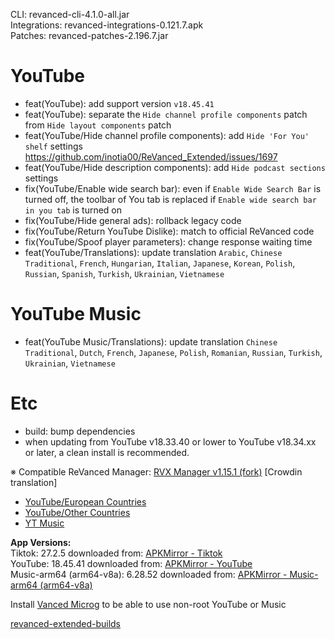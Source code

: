 CLI: revanced-cli-4.1.0-all.jar  
Integrations: revanced-integrations-0.121.7.apk  
Patches: revanced-patches-2.196.7.jar  

YouTube
==
- feat(YouTube): add support version `v18.45.41`
- feat(YouTube): separate the `Hide channel profile components` patch from `Hide layout components` patch
- feat(YouTube/Hide channel profile components): add `Hide 'For You' shelf` settings https://github.com/inotia00/ReVanced_Extended/issues/1697
- feat(YouTube/Hide description components): add `Hide podcast sections` settings
- fix(YouTube/Enable wide search bar): even if `Enable Wide Search Bar` is turned off, the toolbar of You tab is replaced if `Enable wide search bar in you tab` is turned on
- fix(YouTube/Hide general ads): rollback legacy code
- fix(YouTube/Return YouTube Dislike): match to official ReVanced code
- fix(YouTube/Spoof player parameters): change response waiting time
- feat(YouTube/Translations): update translation
`Arabic`, `Chinese Traditional`, `French`, `Hungarian`, `Italian`, `Japanese`, `Korean`, `Polish`, `Russian`, `Spanish`, `Turkish`, `Ukrainian`, `Vietnamese`


YouTube Music
==
- feat(YouTube Music/Translations): update translation
`Chinese Traditional`, `Dutch`, `French`, `Japanese`, `Polish`, `Romanian`, `Russian`, `Turkish`, `Ukrainian`, `Vietnamese`


Etc
==
- build: bump dependencies
- when updating from YouTube v18.33.40 or lower to YouTube v18.34.xx or later, a clean install is recommended.


※ Compatible ReVanced Manager: [RVX Manager v1.15.1 (fork)](https://github.com/inotia00/revanced-manager/releases/tag/v1.15.1)
[Crowdin translation]
- [YouTube/European Countries](https://crowdin.com/project/revancedextendedeu)
- [YouTube/Other Countries](https://crowdin.com/project/revancedextended)
- [YT Music](https://crowdin.com/project/revanced-music-extended)

  
**App Versions:**  
Tiktok: 27.2.5
downloaded from: [APKMirror - Tiktok](https://www.apkmirror.com/apk/tiktok-pte-ltd/tik-tok-including-musical-ly/tik-tok-including-musical-ly-27-2-5-release/tiktok-27-2-5-android-apk-download/)  
YouTube: 18.45.41
downloaded from: [APKMirror - YouTube](https://www.apkmirror.com/apk/google-inc/youtube/youtube-18-45-41-release/youtube-18-45-41-android-apk-download/)  
Music-arm64 (arm64-v8a): 6.28.52
downloaded from: [APKMirror - Music-arm64 (arm64-v8a)](https://www.apkmirror.com/apk/google-inc/youtube-music/youtube-music-6-28-52-release/youtube-music-6-28-52-android-apk-download/)  

Install [Vanced Microg](https://github.com/inotia00/VancedMicroG/releases) to be able to use non-root YouTube or Music  

[revanced-extended-builds](https://github.com/E85Addict/revanced-extended-builds)  
